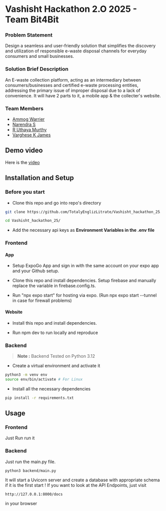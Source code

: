 # Vashisht Hackathon 2.O 2025 - Team Bit4Bit

### Problem Statement
Design a seamless and user-friendly solution that simplifies the discovery and utilization of responsible e-waste disposal channels for everyday consumers and small businesses.

### Solution Brief Description
An E-waste collection platform, acting as an intermediary between consumers/businesses and certified e-waste processing entities, addressing the primary issue of improper disposal due to a lack of convenience. It will have 2 parts to it, a mobile app & the collecter's website.

### Team Members
- [Ammog Warrier](https://github.com/Amps-ammog)
- [Narendra S](https://github.com/TotalyEnglizLitrate)
- [R Uthaya Murthy](https://github.com/Uthayamurthy/)
- [Varghese K James](https://github.com/vicfic18/)

## Demo video
Here is the [video](https://drive.google.com/file/d/1V-fX9ydREEORjYTWft_S2IcCntx-FbyU/view?usp=drivesdk)
## Installation and Setup

### Before you start
- Clone this repo and go into repo's directory
```bash
git clone https://github.com/TotalyEnglizLitrate/Vashisht_hackathon_25.git

cd Vashisht_hackathon_25/
```

- Add the necessary api keys as **Environment Variables in the .env file**

### Frontend
#### App
- Setup ExpoGo App and sign in with the same account on your expo app and your Github setup.

- Clone this repo and install dependencies. Setup firebase and manually replace the variable in firebase.config.ts.

- Run "npx expo start" for hosting via expo. (Run npx expo start --tunnel in case for firewall problems) 

#### Website

- Install this repo and install dependencies.

- Run npm dev to run locally and reproduce

### Backend
> **Note :** Backend Tested on Python 3.12

- Create a virtual environment and activate it
```bash
python3 -m venv env
source env/bin/activate # For Linux
```
- Install all the necessary dependencies
```bash
pip install -r requirements.txt
```

## Usage

### Frontend
Just Run run it
### Backend
Just run the main.py file. 
```bash
python3 backend/main.py
```
It will start a Uvicorn server and create a database with appropriate schema if it is the first start !
If you want to look at the API Endpoints, just visit
```
http://127.0.0.1:8000/docs
```
in your browser
